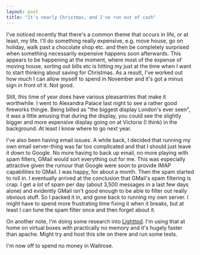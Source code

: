 ```yaml
---
layout: post
title: "It's nearly Christmas, and I've run out of cash"
---
```

I've noticed recently that there's a common theme that occurs in life, or at
least, my life. I'll do something really expensive, e.g. move house, go on
holiday, walk past a chocolate shop etc. and then be completely surprised when
something necessarily expensive happens soon afterwards. This appears to be
happening at the moment, where most of the expense of moving house, sorting
out bills etc is hitting my just at the time when I want to start thinking
about saving for Christmas. As a result, I've worked out how much I can allow
myself to spend in November and it's got a minus sign in front of it. Not
good.

Still, this time of year does have various pleasantries that make it
worthwhile. I went to Alexandra Palace last night to see a rather good
fireworks thingie. Being billed as "the biggest display London's ever seen",
it was a little amusing that during the display, you could see the slightly
bigger and more expensive display going on at Victoria (I think) in the
background. At least I know where to go next year.

I've also been having email issues. A while back, I decided that running my
own email server-thing was far too complicated and that I should just leave it
down to Google. No more having to back up email, no more playing with spam
filters, GMail would sort everything out for me. This was especially
attractive given the rumour that Google were soon to provide IMAP capabilities
to GMail. I was happy, for about a month. Then the spam started to roll in. I
eventually arrived at the conclusion that GMail's spam filtering is crap. I
get a *lot* of spam per day (about 3,500 messages in a last few days alone)
and evidently GMail isn't good enough to be able to filter out really obvious
stuff. So I packed it in, and gone back to running my own server. I might have
to spend more frustrating time fixing it when it breaks, but at least I can
tune the spam filter once and then forget about it.

On another note, I'm doing some research into [Lighttpd][1]. I'm using that at
home on virtual boxes with practically no memory and it's hugely faster than
apache. Might try and host this site on there and run some tests.

I'm now off to spend no money in Waitrose.

   [1]: http://www.lighttpd.net/

